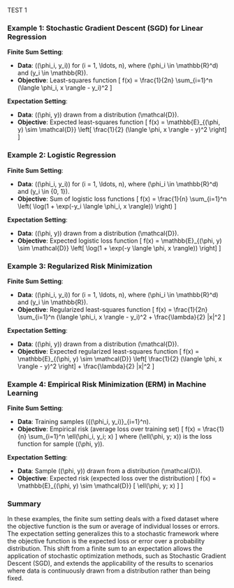 TEST 1

### Example 1: Stochastic Gradient Descent (SGD) for Linear Regression

**Finite Sum Setting**:
- **Data**: \((\phi_i, y_i)\) for \(i = 1, \ldots, n\), where \(\phi_i \in \mathbb{R}^d\) and \(y_i \in \mathbb{R}\).
- **Objective**: Least-squares function 
  \[
  f(x) = \frac{1}{2n} \sum_{i=1}^n (\langle \phi_i, x \rangle - y_i)^2
  \]

**Expectation Setting**:
- **Data**: \((\phi, y)\) drawn from a distribution \(\mathcal{D}\).
- **Objective**: Expected least-squares function
  \[
  f(x) = \mathbb{E}_{(\phi, y) \sim \mathcal{D}} \left[ \frac{1}{2} (\langle \phi, x \rangle - y)^2 \right]
  \]


### Example 2: Logistic Regression

**Finite Sum Setting**:
- **Data**: \((\phi_i, y_i)\) for \(i = 1, \ldots, n\), where \(\phi_i \in \mathbb{R}^d\) and \(y_i \in \{0, 1\}\).
- **Objective**: Sum of logistic loss functions
  \[
  f(x) = \frac{1}{n} \sum_{i=1}^n \left( \log(1 + \exp(-y_i \langle \phi_i, x \rangle)) \right)
  \]

**Expectation Setting**:
- **Data**: \((\phi, y)\) drawn from a distribution \(\mathcal{D}\).
- **Objective**: Expected logistic loss function
  \[
  f(x) = \mathbb{E}_{(\phi, y) \sim \mathcal{D}} \left[ \log(1 + \exp(-y \langle \phi, x \rangle)) \right]
  \]

### Example 3: Regularized Risk Minimization

**Finite Sum Setting**:
- **Data**: \((\phi_i, y_i)\) for \(i = 1, \ldots, n\), where \(\phi_i \in \mathbb{R}^d\) and \(y_i \in \mathbb{R}\).
- **Objective**: Regularized least-squares function 
  \[
  f(x) = \frac{1}{2n} \sum_{i=1}^n (\langle \phi_i, x \rangle - y_i)^2 + \frac{\lambda}{2} \|x\|^2
  \]

**Expectation Setting**:
- **Data**: \((\phi, y)\) drawn from a distribution \(\mathcal{D}\).
- **Objective**: Expected regularized least-squares function
  \[
  f(x) = \mathbb{E}_{(\phi, y) \sim \mathcal{D}} \left[ \frac{1}{2} (\langle \phi, x \rangle - y)^2 \right] + \frac{\lambda}{2} \|x\|^2
  \]

### Example 4: Empirical Risk Minimization (ERM) in Machine Learning

**Finite Sum Setting**:
- **Data**: Training samples \(\{(\phi_i, y_i)\}_{i=1}^n\).
- **Objective**: Empirical risk (average loss over training set)
  \[
  f(x) = \frac{1}{n} \sum_{i=1}^n \ell(\phi_i, y_i; x)
  \]
  where \(\ell(\phi, y; x)\) is the loss function for sample \((\phi, y)\).

**Expectation Setting**:
- **Data**: Sample \((\phi, y)\) drawn from a distribution \(\mathcal{D}\).
- **Objective**: Expected risk (expected loss over the distribution)
  \[
  f(x) = \mathbb{E}_{(\phi, y) \sim \mathcal{D}} [ \ell(\phi, y; x) ]
  \]

### Summary
In these examples, the finite sum setting deals with a fixed dataset where the objective function is the sum or average of individual losses or errors. The expectation setting generalizes this to a stochastic framework where the objective function is the expected loss or error over a probability distribution. This shift from a finite sum to an expectation allows the application of stochastic optimization methods, such as Stochastic Gradient Descent (SGD), and extends the applicability of the results to scenarios where data is continuously drawn from a distribution rather than being fixed.